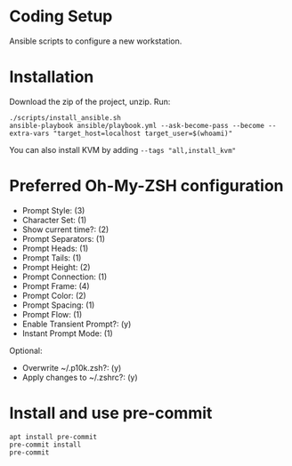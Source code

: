 # Coding Setup

Ansible scripts to configure a new workstation.

# Installation
Download the zip of the project, unzip.
Run:
```
./scripts/install_ansible.sh
ansible-playbook ansible/playbook.yml --ask-become-pass --become --extra-vars "target_host=localhost target_user=$(whoami)"
```

You can also install KVM by adding `--tags "all,install_kvm"`

# Preferred Oh-My-ZSH configuration
* Prompt Style: (3)
* Character Set: (1)
* Show current time?: (2)
* Prompt Separators: (1)
* Prompt Heads: (1)
* Prompt Tails: (1)
* Prompt Height: (2)
* Prompt Connection: (1)
* Prompt Frame: (4)
* Prompt Color: (2)
* Prompt Spacing: (1)
* Prompt Flow: (1)
* Enable Transient Prompt?: (y)
* Instant Prompt Mode: (1)

Optional:
* Overwrite ~/.p10k.zsh?: (y)
* Apply changes to ~/.zshrc?: (y)

# Install and use pre-commit
```
apt install pre-commit
pre-commit install
pre-commit
```
